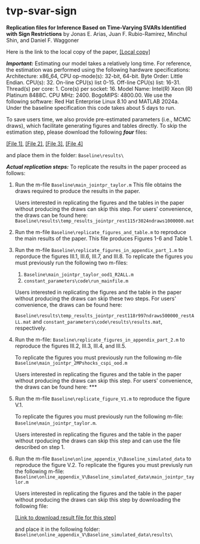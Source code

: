 # tvp-svar-sign
**Replication files for Inference Based on Time-Varying SVARs Identified with Sign Restrictions** by Jonas E. Arias, Juan F. Rubio-Ramirez, Minchul Shin, and Daniel F. Waggoner

Here is the link to the local copy of the paper, [[Local copy]](https://mcmcs.github.io/papers/TV_SVAR.pdf)


***Important:*** Estimating our model takes a relatively long time. For reference, the estimation was performed using the following hardware specifications: Architecture: x86_64, CPU op-mode(s): 32-bit, 64-bit. Byte
Order: Little Endian. CPU(s): 32. On-line CPU(s) list 0-15. Off-line CPU(s) list:
16-31. Thread(s) per core: 1. Core(s) per socket: 16. Model Name: Intel(R) Xeon (R)
Platinum 8488C. CPU MHz: 2400. BogoMIPS: 4800.00. We use the following software:
Red Hat Enterprise Linux 8.10 and MATLAB 2024a. Under the baseline specification
this code takes about 5 days to run.

To save users time, we also provide pre-estimated parameters (i.e., MCMC draws), which facilitate generating figures and tables directly. To skip the estimation step, please download the following ***four*** files:

[[File 1]](https://www.dropbox.com/scl/fi/0j7tzi5hbglsuom2st26e/temp_results_jointpr_2s_rest97_sam1r997ndraws1000000.mat?rlkey=q7hiclkka5b3k2nzrxi99k1id&dl=0), [[File 2]](https://www.dropbox.com/scl/fi/sqpaw61euvtcu21duz1f1/temp_results_jointpr_rest115r3024ndraws1000000.mat?rlkey=s2zkzmcu3xakxx5q2cow4dnja&dl=0), [[File 3]](https://www.dropbox.com/scl/fi/v8498sipdhcydaz9n16yv/temp_results_jointpr_rest118r997ndraws500000_restALL.mat?rlkey=gyeahkmmombsi2b6235s2lxu5&dl=0), [[File 4]](https://www.dropbox.com/scl/fi/bxohvl7n6xcnegffb4j7d/temp_results_unrest_ndraws_50000_is_restrict_B0.mat?rlkey=5c1l1ylrbxixanpx1o5o1jdwr&dl=0)

and place them in the folder: `Baseline\results\`

***Actual replication steps:***
To replicate the results in the paper proceed as follows:

1. Run the m-file `Baseline\main_jointpr_taylor.m` This file obtains the draws required to produce the results in the paper. 

    Users interested in replicating the figures and the tables in the paper without producing the draws can skip this step. For users' convenience, the draws can be found here: `Baseline\results\temp_results_jointpr_rest115r3024ndraws1000000.mat`

2. Run the m-file `Baseline\replicate_figures_and_table.m` to reproduce the main results of the paper. This file produces Figures 1-6 and Table 1.

3. Run the m-file `Baseline\replicate_figures_in_appendix_part_1.m` to reporduce the figures III.1, III.6, III.7, and III.8. To replicate the figures you must previously run the following two m-files:
    1. `Baseline\main_jointpr_taylor_ood1_R2ALL.m`
    2. `constant_parameters\code\run_mainfile.m`

    Users interested in replicating the figures and the table in the paper without producing the draws can skip these two steps. For users' convenience, the draws can be found here:

    `Baseline\results\temp_results_jointpr_rest118r997ndraws500000_restALL.mat` and `constant_parameters\code\results\results.mat`, respectively.

4. Run the m-file: `Baseline\replicate_figures_in_appendix_part_2.m` to reproduce the figures III.2, III.3, III.4, and III.5.

    To replicate the figures you must previously run the following m-file `Baseline\main_jointpr_2MPshocks_cspi_ood.m`

    Users interested in replicating the figures and the table in the paper without producing the draws can skip this step. For users' convenience, the draws can be found here: ***

5. Run the m-file `Baseline\replicate_figure_V1.m` to reproduce the figure V.1.

    To replicate the figures you must previously run the following m-file: `Baseline\main_jointpr_taylor.m`.

    Users interested in replicating the figures and the table in the paper without rpoducing the draws can skip this step and can use the file described on step 1.

6. Run the m-file `Baseline\online_appendix_V\Baseline_simulated_data` to reproduce the figure V.2.
    To replicate the figures you must previusly run the following m-file: `Baseline\online_appendix_V\Baseline_simulated_data\main_jointpr_taylor.m`

    Users interested in replicating the figures and the table in the paper without producing the draws can skip this step by downloading the following file:

    [[Link to download result file for this step]](https://www.dropbox.com/scl/fi/ya3qqkkdc2rbgsop7m88k/temp_results_jointpr_rest115r3024ndraws200000.mat?rlkey=ce7taeoupvj4pb5g59ji08xjm&dl=0)

    and place it in the following folder: `Baseline\online_appendix_V\Baseline_simulated_data\results\`